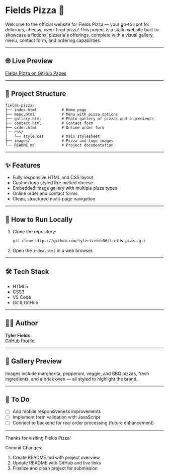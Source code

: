 # Fields Pizza 🍕

Welcome to the official website for Fields Pizza — your go-to spot for delicious, cheesy, oven-fired pizza! This project is a static website built to showcase a fictional pizzeria's offerings, complete with a visual gallery, menu, contact form, and ordering capabilities.

---

## 🌐 Live Preview
[Fields Pizza on GitHub Pages](https://tylerfields56.github.io/fields-pizza)

---

## 📁 Project Structure

```
fields-pizza/
├── index.html           # Home page
├── menu.html            # Menu with pizza options
├── gallery.html         # Photo gallery of pizzas and ingredients
├── contact.html         # Contact form
├── order.html           # Online order form
├── css/
│   └── style.css        # Main stylesheet
├── images/              # Pizza and logo images
└── README.md            # Project documentation
```

---

## ✨ Features

- Fully responsive HTML and CSS layout
- Custom logo styled like melted cheese
- Embedded image gallery with multiple pizza types
- Online order and contact forms
- Clean, structured multi-page navigation

---

## 🚀 How to Run Locally

1. Clone the repository:
   ```bash
   git clone https://github.com/tylerfields56/fields-pizza.git
   ```

2. Open the `index.html` in a web browser.

---

## 🛠 Tech Stack

- HTML5
- CSS3
- VS Code
- Git & GitHub

---

## 👨‍💻 Author

**Tyler Fields**  
[GitHub Profile](https://github.com/tylerfields56)

---

## 📸 Gallery Preview

Images include margherita, pepperoni, veggie, and BBQ pizzas, fresh ingredients, and a brick oven — all styled to highlight the brand.

---

## 🔧 To Do

- [ ] Add mobile responsiveness improvements
- [ ] Implement form validation with JavaScript
- [ ] Connect to backend for real order processing (future enhancement)

---

Thanks for visiting Fields Pizza!

Commit Changes:
1. Create README.md with project overview
2. Update README with GitHub and live links
3. Finalize and clean project for submission
